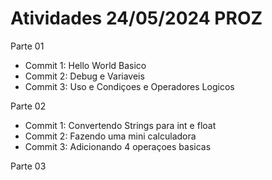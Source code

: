 # Atividades 24/05/2024 PROZ

Parte 01
- Commit 1: Hello World Basico
- Commit 2: Debug e Variaveis
- Commit 3: Uso e Condiçoes e Operadores Logicos


Parte 02
- Commit 1: Convertendo Strings para int e float
- Commit 2: Fazendo uma mini calculadora
- Commit 3: Adicionando 4 operaçoes basicas

Parte 03